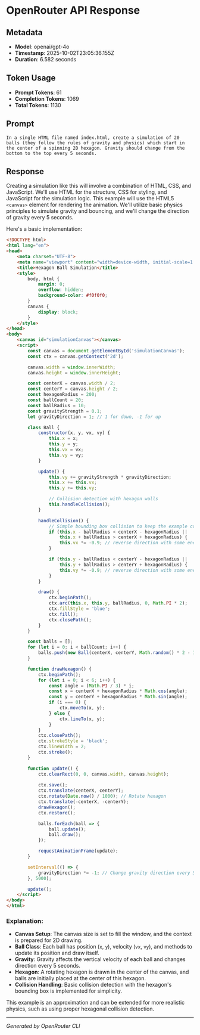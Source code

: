 # OpenRouter API Response

## Metadata
- **Model**: openai/gpt-4o
- **Timestamp**: 2025-10-02T23:05:36.155Z
- **Duration**: 6.582 seconds

## Token Usage
- **Prompt Tokens**: 61
- **Completion Tokens**: 1069
- **Total Tokens**: 1130

## Prompt
```
In a single HTML file named index.html, create a simulation of 20 balls (they follow the rules of gravity and physics) which start in the center of a spinning 2D hexagon. Gravity should change from the bottom to the top every 5 seconds.

```

## Response
Creating a simulation like this will involve a combination of HTML, CSS, and JavaScript. We'll use HTML for the structure, CSS for styling, and JavaScript for the simulation logic. This example will use the HTML5 `<canvas>` element for rendering the animation. We'll utilize basic physics principles to simulate gravity and bouncing, and we'll change the direction of gravity every 5 seconds.

Here's a basic implementation:

```html
<!DOCTYPE html>
<html lang="en">
<head>
    <meta charset="UTF-8">
    <meta name="viewport" content="width=device-width, initial-scale=1.0">
    <title>Hexagon Ball Simulation</title>
    <style>
        body, html {
            margin: 0;
            overflow: hidden;
            background-color: #f0f0f0;
        }
        canvas {
            display: block;
        }
    </style>
</head>
<body>
    <canvas id="simulationCanvas"></canvas>
    <script>
        const canvas = document.getElementById('simulationCanvas');
        const ctx = canvas.getContext('2d');

        canvas.width = window.innerWidth;
        canvas.height = window.innerHeight;

        const centerX = canvas.width / 2;
        const centerY = canvas.height / 2;
        const hexagonRadius = 200;
        const ballCount = 20;
        const ballRadius = 10;
        const gravityStrength = 0.1;
        let gravityDirection = 1; // 1 for down, -1 for up

        class Ball {
            constructor(x, y, vx, vy) {
                this.x = x;
                this.y = y;
                this.vx = vx;
                this.vy = vy;
            }

            update() {
                this.vy += gravityStrength * gravityDirection;
                this.x += this.vx;
                this.y += this.vy;

                // Collision detection with hexagon walls
                this.handleCollision();
            }

            handleCollision() {
                // Simple bounding box collision to keep the example concise
                if (this.x - ballRadius < centerX - hexagonRadius ||
                    this.x + ballRadius > centerX + hexagonRadius) {
                    this.vx *= -0.9; // reverse direction with some energy loss
                }

                if (this.y - ballRadius < centerY - hexagonRadius ||
                    this.y + ballRadius > centerY + hexagonRadius) {
                    this.vy *= -0.9; // reverse direction with some energy loss
                }
            }

            draw() {
                ctx.beginPath();
                ctx.arc(this.x, this.y, ballRadius, 0, Math.PI * 2);
                ctx.fillStyle = 'blue';
                ctx.fill();
                ctx.closePath();
            }
        }

        const balls = [];
        for (let i = 0; i < ballCount; i++) {
            balls.push(new Ball(centerX, centerY, Math.random() * 2 - 1, Math.random() * 2 - 1));
        }

        function drawHexagon() {
            ctx.beginPath();
            for (let i = 0; i < 6; i++) {
                const angle = (Math.PI / 3) * i;
                const x = centerX + hexagonRadius * Math.cos(angle);
                const y = centerY + hexagonRadius * Math.sin(angle);
                if (i === 0) {
                    ctx.moveTo(x, y);
                } else {
                    ctx.lineTo(x, y);
                }
            }
            ctx.closePath();
            ctx.strokeStyle = 'black';
            ctx.lineWidth = 2;
            ctx.stroke();
        }

        function update() {
            ctx.clearRect(0, 0, canvas.width, canvas.height);
            
            ctx.save();
            ctx.translate(centerX, centerY);
            ctx.rotate(Date.now() / 1000); // Rotate hexagon
            ctx.translate(-centerX, -centerY);
            drawHexagon();
            ctx.restore();

            balls.forEach(ball => {
                ball.update();
                ball.draw();
            });

            requestAnimationFrame(update);
        }

        setInterval(() => {
            gravityDirection *= -1; // Change gravity direction every 5 seconds
        }, 5000);

        update();
    </script>
</body>
</html>
```

### Explanation:
- **Canvas Setup**: The canvas size is set to fill the window, and the context is prepared for 2D drawing.
- **Ball Class**: Each ball has position (`x`, `y`), velocity (`vx`, `vy`), and methods to update its position and draw itself.
- **Gravity**: Gravity affects the vertical velocity of each ball and changes direction every 5 seconds.
- **Hexagon**: A rotating hexagon is drawn in the center of the canvas, and balls are initially placed at the center of this hexagon.
- **Collision Handling**: Basic collision detection with the hexagon's bounding box is implemented for simplicity.

This example is an approximation and can be extended for more realistic physics, such as using proper hexagonal collision detection.

---
*Generated by OpenRouter CLI*